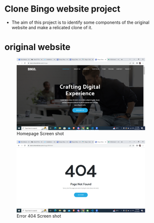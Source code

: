 # Clone Bingo website project

- The aim of this project is to identify some components of the original website and make a relicated clone of it.

# original website

<figure>
    <img src="public/images/bingo-screen-shot-1.png">
    <figcaption>Homepage Screen shot</figcaption>
</figure>

<figure>
    <img src="public/images/bingo-screen-shot-2.png">
    <figcaption>Error 404 Screen shot</figcaption>
</figure>
